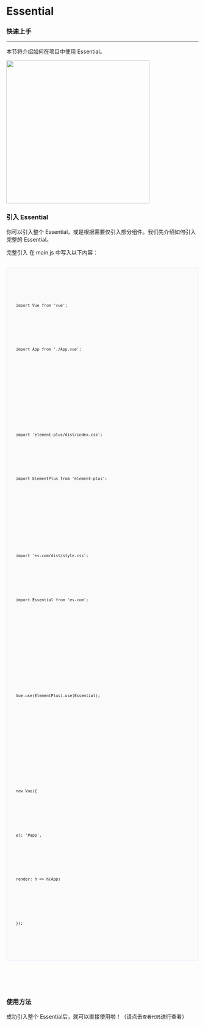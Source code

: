 <!-- 加载 demo 组件 start -->
<script setup>
import Prism from 'prismjs';
import '@/assets/prism.css';
import demo from './demo.vue'

</script>
# Essential

### 快速上手
---
本节将介绍如何在项目中使用 Essential。

<img src="https://prod-mf-common-bucket.oss-cn-hangzhou.aliyuncs.com/img/WechatIMG127%20(1).png" width="375">

### 引入 Essential
你可以引入整个 Essential，或是根据需要仅引入部分组件。我们先介绍如何引入完整的 Essential。

完整引入
在 main.js 中写入以下内容：
<pre>
    <div class="hljs"> 
        <code class="language-javascript line-numbers">
            <p>import Vue from 'vue';</p>
        </code>
        <code class="language-javascript line-numbers">
            <p>import App from './App.vue';</p>
        </code>
        <!-- <code class="language-javascript line-numbers">
            <p>import ElementUI from 'element-ui';</p>
        </code> -->
        <code class="language-javascript line-numbers">
            <p><!--引入Element plus--></p>
        </code>
        <code class="language-javascript line-numbers">
            <p>import 'element-plus/dist/index.css';</p>
        </code>
        <code class="language-javascript line-numbers">
            <p>import ElementPlus from 'element-plus';</p>
        </code>
        <code class="language-javascript line-numbers">
            <p><!--引入Essential--></p>
        </code>
        <code class="language-javascript line-numbers">
            <p>import 'es-com/dist/style.css';</p>
        </code>
        <code class="language-javascript line-numbers">
            <p>import Essential from 'es-com';</p>
        </code>
        <code class="language-javascript line-numbers">
            <p style="padding: 10px;"> </p>
        </code>
        <code class="language-javascript line-numbers">
            <p>Vue.use(ElementPlus).use(Essential);</p>
        </code>
        <code class="language-javascript line-numbers">
            <p style="padding: 10px;"> </p>
        </code>
        <code class="language-javascript line-numbers">
            <p>new Vue({</p>
        </code>
        <code class="language-javascript line-numbers">
            <p>el: '#app',</p>
        </code>
        <code class="language-javascript line-numbers">
            <p>render: h => h(App)</p>
        </code>
        <code class="language-javascript line-numbers">
            <p>});</p>
        </code>
    </div>
    <style>
        .hljs {
            line-height: 1.8;
            font-size: 12px;
            padding: 18px 24px;
            background-color: #fafafa;
            border: 1px solid #eaeefb;
            margin-bottom: 25px;
            border-radius: 4px;
            -webkit-font-smoothing: auto;
        }
        p {
            display: block;
        }
    </style>
</pre>

### 使用方法
成功引入整个 Essential后，就可以直接使用啦！（请点击`查看代码`进行查看）
<Preview comp-name="Start" demo-name="demo">
  <demo />
</Preview>